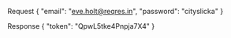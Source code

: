 Request { "email": "eve.holt@reqres.in", "password": "cityslicka" }

Response { "token": "QpwL5tke4Pnpja7X4" }